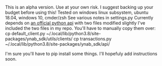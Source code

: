 This is an alpha version. Use at your own risk.
I suggest backing up your budget before using this!
Tested on windows linux subsystem, ubuntu 18.04, windows 10, cmder/zsh
See various notes in settings.py
Currently depends on [an official python api](https://github.com/andreroggeri/ynab-sdk-python) with two files modified slightly
	I've included the two files in my repo. You'll have to manually copy them over:
	cp default_client.py ~/.local/lib/python3.8/site-packages/ynab_sdk/utils/clients/
	cp transactions.py ~/.local/lib/python3.8/site-packages/ynab_sdk/api/

I'm sure you'll have to pip install some things. I'll hopefuly add instructions soon.

